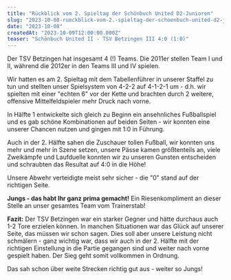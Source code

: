 ```yaml
---
title: "Rückblick vom 2. Spieltag der Schönbuch United D2-Junioren"
slug: "2023-10-08-rueckblick-vom-2.-spieltag-der-schoenbuch-united-d2-junioren"
date: "2023-10-08"
createdAt: "2023-10-09T12:00:00.000Z"
teaser: "Schönbuch United II - TSV Betzingen III 4:0 (1:0)"
---
```

Der TSV Betzingen hat insgesamt 4 (!) Teams. Die 2011er stellen Team I und II, während die 2012er in den Teams III und IV spielen.

Wir hatten es am 2. Spieltag mit dem Tabellenführer in unserer Staffel zu tun und stellten unser Spielsystem von 4-2-2 auf 4-1-2-1 um - d.h. wir spielten mit einer "echten 6" vor der Kette und brachten durch 2 weitere, offensive Mittelfeldspieler mehr Druck nach vorne.

In Hälfte 1 entwickelte sich gleich zu Beginn ein ansehnliches Fußballspiel und es gab schöne Kombinationen auf beiden Seiten - wir konnten eine unserer Chancen nutzen und gingen mit 1:0 in Führung.

Auch in der 2. Hälfte sahen die Zuschauer tollen Fußball, wir konnten uns mehr und mehr in Szene setzen, unsere Pässe kamen größtenteils an, viele Zweikämpfe und Laufduelle konnten wir zu unseren Gunsten entscheiden und schraubten das Resultat auf 4:0 in die Höhe!

Unsere Abwehr verteidigte meist sehr sicher - die "0" stand auf der richtigen Seite.

**Jungs - das habt Ihr ganz prima gemacht!** Ein Riesenkompliment an dieser Stelle an unser gesamtes Team vom Trainerstab!

**Fazit:** Der TSV Betzingen war ein starker Gegner und hätte durchaus auch 1-2 Tore erzielen können. In manchen Situationen war das Glück auf unserer Seite, das müssen wir schon sagen. Dies soll aber unsere Leistung nicht schmälern - ganz wichtig war, dass wir auch in der 2. Hälfte mit der richtigen Einstellung in die Partie gegangen sind und weiter nach vorne gespielt haben. Der Sieg geht somit vollkommen in Ordnung.

Das sah schon über weite Strecken richtig gut aus - weiter so Jungs!
